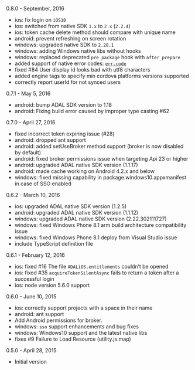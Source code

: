 0.8.0 - September, 2016
* ios: fix login on `iOS10`
* ios: switched from native SDK `1.x` to `2.x` (`2.2.4`)
* ios: token cache delete method should compare with unique name
* android: prevent refreshing on screen rotation
* windows: upgraded native SDK to `2.28.1`
* windows: adding Windows native libs without hooks
* windows: replaced deprecated `pre_package` hook with `after_prepare`
* added support of native error codes: [`err.code`](https://github.com/AzureAD/azure-activedirectory-library-for-cordova#handling-errors)
* fixed #84 User display id looks bad with utf8 characters
* added engine tags to specify min cordova platforms versions supported
* correctly report userId for not synced users

0.7.1 - May 5, 2016
* android: bump ADAL SDK version to 1.18
* android: Fixing build error caused by improper type casting #62

0.7.0 - April 27, 2016

* fixed incorrect token expiring issue (#28)
* android: dropped ant support
* android: added setUseBroker method support (broker is now disabled by default)
* android: fixed broker permissions issue when targeting Api 23 or higher
* android: upgraded ADAL native SDK version (1.1.17)
* android: made cache working on Android 4.2.x and below
* windows: fixed missing capability in package.windows10.appxmanifest in case of SSO enabled

0.6.2 - March 10, 2016

* ios: upgraded ADAL native SDK version (1.2.5)
* android: upgraded ADAL native SDK version (1.1.12)
* windows: upgraded ADAL native SDK version (2.22.302111727)
* windows: fixed Windows Phone 8.1 arm build architecture compatibility issue
* windows: fixed Windows Phone 8.1 deploy from Visual Studio issue
* include TypeScript definition file

0.6.1 - February 12, 2016

* ios: fixed #16 The file `ADALiOS.entitlements` couldn’t be opened
* ios: fixed #35 `acquireTokenSilentAsync` fails to return a token after a successful login
* ios: node version 5.6.0 support

0.6.0 - June 10, 2015

* ios: correctly support projects with a space in their name
* android: ant support
* Add Android permissions for broker.
* windows: `sso` support enhancements and bug fixes
* windows: Windows10 support and the latest native libs
* fixes #9 Failure to Load Resource (utility.js.map)

0.5.0 - April 28, 2015

* Initial version
